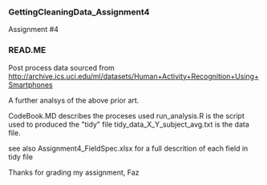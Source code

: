 ### GettingCleaningData_Assignment4
Assignment #4


### READ.ME

Post process data sourced from 
http://archive.ics.uci.edu/ml/datasets/Human+Activity+Recognition+Using+Smartphones

A further analsys of the above prior art.

CodeBook.MD describes the proceses used
run_analysis.R is the script used to produced the "tidy" file
tidy_data_X_Y_subject_avg.txt is the data file.

see also Assignment4_FieldSpec.xlsx for a full descrition of each field in tidy file

Thanks for grading my assignment,
Faz


